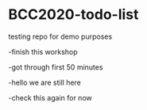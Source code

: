 # BCC2020-todo-list
 testing repo for demo purposes

-finish this workshop 

-got through first 50 minutes

-hello we are still here

-check this again for now

